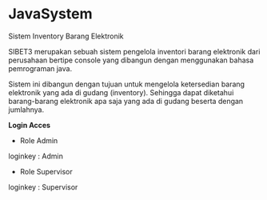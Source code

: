 # JavaSystem
Sistem Inventory Barang Elektronik

SIBET3 merupakan sebuah sistem pengelola inventori barang elektronik dari perusahaan  bertipe console yang dibangun dengan menggunakan bahasa pemrograman java.

 Sistem ini dibangun dengan tujuan untuk mengelola ketersedian barang elektronik yang ada di gudang (inventory). Sehingga dapat diketahui barang-barang elektronik apa saja yang ada di gudang beserta dengan jumlahnya.

**Login Acces**
- Role Admin

loginkey : Admin

- Role Supervisor

loginkey : Supervisor
